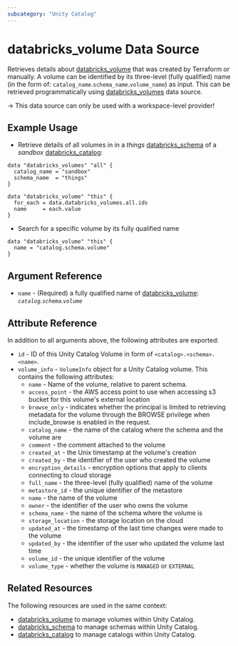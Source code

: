 ```yaml
---
subcategory: "Unity Catalog"
---
```

# databricks_volume Data Source

Retrieves details about [databricks_volume](../resources/volume.md) that was created by Terraform or manually. 
A volume can be identified by its three-level (fully qualified) name (in the form of: `catalog_name`.`schema_name`.`volume_name`) as input. This can be retrieved programmatically using [databricks_volumes](../data-sources/volumes.md) data source.

-> This data source can only be used with a workspace-level provider!

## Example Usage

* Retrieve details of all volumes in in a _things_ [databricks_schema](../resources/schema.md) of a  _sandbox_ [databricks_catalog](../resources/catalog.md):

```hcl
data "databricks_volumes" "all" {
  catalog_name = "sandbox"
  schema_name  = "things"
}

data "databricks_volume" "this" {
  for_each = data.databricks_volumes.all.ids
  name     = each.value
}
```

* Search for a specific volume by its fully qualified name

```hcl
data "databricks_volume" "this" {
  name = "catalog.schema.volume"
}
```

## Argument Reference

* `name` - (Required) a fully qualified name of [databricks_volume](../resources/volume.md): *`catalog`.`schema`.`volume`*


## Attribute Reference

In addition to all arguments above, the following attributes are exported:

* `id` - ID of this Unity Catalog Volume in form of `<catalog>.<schema>.<name>`.
* `volume_info` - `VolumeInfo` object for a Unity Catalog volume. This contains the following attributes:
  * `name` - Name of the volume, relative to parent schema.
  * `access_point` - the AWS access point to use when accessing s3 bucket for this volume's external location
  * `browse_only` - indicates whether the principal is limited to retrieving metadata for the volume through the BROWSE privilege when include_browse is enabled in the request. 
  * `catalog_name` - the name of the catalog where the schema and the volume are
  * `comment` - the comment attached to the volume
  * `created_at` - the Unix timestamp at the volume's creation
  * `created_by` - the identifier of the user who created the volume
  * `encryption_details` - encryption options that apply to clients connecting to cloud storage
  * `full_name` - the three-level (fully qualified) name of the volume
  * `metastore_id` - the unique identifier of the metastore
  * `name` - the name of the volume
  * `owner` - the identifier of the user who owns the volume
  * `schema_name` - the name of the schema where the volume is
  * `storage_location` - the storage location on the cloud
  * `updated_at` - the timestamp of the last time changes were made to the volume
  * `updated_by` - the identifier of the user who updated the volume last time
  * `volume_id` - the unique identifier of the volume
  * `volume_type` - whether the volume is `MANAGED` or `EXTERNAL`

## Related Resources

The following resources are used in the same context:

* [databricks_volume](../resources/volume.md) to manage volumes within Unity Catalog.
* [databricks_schema](../resources/schema.md) to manage schemas within Unity Catalog.
* [databricks_catalog](../resources/catalog.md) to manage catalogs within Unity Catalog.

